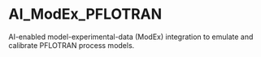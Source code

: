 # AI_ModEx_PFLOTRAN
AI-enabled model-experimental-data (ModEx) integration to emulate and calibrate PFLOTRAN process models.
